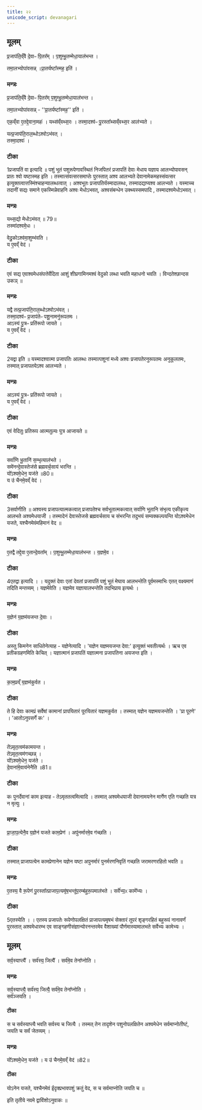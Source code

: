 ```yaml
---
title: २२
unicode_script: devanagari
---
```



## मूलम्
प्र॒जाप॑ति॒व्ँवै दे॒वाᳶ पि॒तर᳚म् ।
प॒शुम्भू॒तम्मेधा॒याल॑भन्त ।

तमा॒लभ्योपा॑वसन्न् ।प्रा॒तर्यष्टा᳚स्मह॒ इति॑ ।

### मन्त्रः
प्र॒जाप॑ति॒व्ँवै दे॒वाᳶ पि॒तर᳚म् प॒शुम्भू॒तम्मेधा॒याल॑भन्त ।  

तमा॒लभ्योपा॑वसन्न् - ''प्रा॒तर्यष्टा᳚स्मह॒'' इति॑ ।

एक॒व्ँवा ए॒तद्दे॒वाना॒महः॑ ।
यथ्स॑व्ँवथ्स॒रः ।
तस्मा॒दश्व॑ᳶ पु॒रस्ता᳚थ्सव्ँवथ्स॒र आल॑भ्यते ।

यत्प्र॒जाप॑ति॒राल॒ब्धोऽश्वोऽभ॑वत् ।  
तस्मा॒दश्वः॑ ।

### टीका

1प्रजापतिं वा इत्यादि ॥ पशुं भूतं पशुरूपेणावस्थितं निजपितरं प्रजापतिं देवाः मेधाय यज्ञाय आलभ्योपावसन् प्रातः श्वो यष्टास्मह इति । तस्मात्संवत्सरसमाप्तेः पुरस्तात् अश्व आलभ्यते देवानामेकमहस्संवत्सर इत्युक्तत्वात्तस्मिंश्चाहन्यालब्धत्वात् । अश्वभूतः प्रजापतिर्यस्मादालब्धः, तस्मादद्याप्यश्व आलभ्यते । यस्माच्च तदानीं सद्यः समाने एकस्मिन्नेवाहनि अश्वः मेधोऽभवत्, अश्वसंबन्धेन उक्थ्यस्समपादि , तस्मादश्वमेधोऽभवत् ।
### मन्त्रः
यथ्स॒द्यो मेधोऽभ॑वत् ॥ 79॥   
तस्मा॑दश्वमे॒धः ।

वेदु॒कोऽश्व॑मा॒शुम्भ॑वति ।  
य ए॒वव्ँ वेद॑ ।

### टीका

एवं सद्य एवाश्वमेधसंपत्तेर्वेदिता आशुं शीघ्रगामिनमश्वं वेदुको लब्धा भवति महाधनो भवति । विन्दतेश्छान्दस उकञ् ॥
### मन्त्रः
यद्वै तत्प्र॒जाप॑ति॒राल॒ब्धोऽश्वोऽभ॑वत् ।  
तस्मा॒दश्व॑ᳶ प्र॒जाप॑तेᳶ पशू॒नामनु॑रूपतमः ।  
आऽस्य॑ पु॒त्रᳶ प्रति॑रूपो जायते ।  
य ए॒वव्ँ वेद॑ ।
### टीका
2यद्वा इति ॥ यस्मादश्वात्मा प्रजापतिः आलब्धः तस्मात्पशूनां मध्ये अश्वः प्रजापतेरनुरूपतमः अनुकूलतमः, तस्मात् प्रजापतयेऽश्व आलभ्यते ।
### मन्त्रः
आऽस्य॑ पु॒त्रᳶ प्रति॑रूपो जायते ।  
य ए॒वव्ँ वेद॑ ।
### टीका
एवं वेदितुः प्रतिरूप आत्मतुल्यः पुत्र आजायते ॥

### मन्त्रः
सर्वा॑णि भू॒तानि॑ स॒म्भृत्याल॑भते ।  
समे॑नन्दे॒वास्तेज॑से ब्रह्मवर्च॒साय॑ भरन्ति ।  
यो᳚ऽश्वमे॒धेन॒ यज॑ते ॥80॥   
य उ॑ चैनमे॒वव्ँ वेद॑ ।
### टीका

3सर्वाणीति ॥ अश्वस्य प्रजापत्यात्मकत्वात् प्रजापतेश्च सर्वभूतात्मकत्वात् सर्वाणि भूतानि संभृत्य एकीकृत्य आलभते अश्वमेधयाजी । तस्मादेनं देवास्तेजसे ब्रह्मवर्चसाय च संभरन्ति तदुभयं सम्यक्कल्पयन्ति योऽश्वमेधेन यजते, यश्चैनमेवंमहिमानं वेद ॥
### मन्त्रः
ए॒तद्वै तद्दे॒वा ए॒तान्दे॒वता᳚म् ।
प॒शुम्भू॒तम्मेधा॒याल॑भन्त ।
य॒ज्ञमे॒व ।

### टीका
4एतद्वा इत्यादि । । यदुक्तं देवाः एतां देवतां प्रजापतिं पशुं भूतं मेघाय आलभन्तेति पूर्वमस्माभिः एतत् वक्ष्यमाणं तदिति मन्तव्यम् । यज्ञमेवेति । यज्ञमेव यज्ञायालभन्तेति तदभिप्राय इत्यर्थः ।
### मन्त्रः
य॒ज्ञेन॑ य॒ज्ञम॑यजन्त दे॒वाः ।  
### टीका
अस्तु किमनेन साधितेनेत्याह - यज्ञेनेत्यादि । 'यज्ञेन यज्ञमयजन्त देवा:' इत्युक्तं भवतीत्यर्थः । ऋच एव प्रतीकग्रहणमिति केचित् । यज्ञात्मानं प्रजापतिं यज्ञात्मना प्रजापतिना अयजन्त इति ।

### मन्त्रः
का॒म॒प्रय्ँ य॒ज्ञम॑कुर्वत ।
### टीका
ते हि देवाः कामप्रं सर्वेषां कामानां प्रापयितारं पूरयितारं यज्ञमकुर्वत । तस्मात् यज्ञेन यज्ञमयजन्तेति । 'प्रा पूरणे' । 'आतोऽनुपसर्गे कः' ।
### मन्त्रः
ते॑ऽमृत॒त्वम॑कामयन्त ।   
ते॑ऽमृत॒त्वम॑गच्छन्न् ।  
यो᳚ऽश्वमे॒धेन॒ यज॑ते ।  
दे॒वाना॑मे॒वाय॑नेनैति ॥81॥  
### टीका
 कः पुनर्देवानां काम इत्याह - तेऽमृततत्वमित्वादि । तस्मात् अश्वमेधयाजी देवानामयनेन मार्गेण एति गच्छति यत्र न मृत्युः ।
 ### मन्त्रः
 प्रा॒जा॒प॒त्येनै॒व य॒ज्ञेन॑ यजते काम॒प्रेण॑ ।
 अपु॑नर्मारमे॒व ग॑च्छति ।

 ### टीका
 तस्मात् प्राजापत्येन कामप्रेणानेन यज्ञेन यष्टा अपुनर्मारं पुनर्मरणनिवृतिं गच्छति जरामरणरहितो भवति ॥
### मन्त्रः

ए॒तस्य॒ वै रू॒पेण॑ पु॒रस्ता᳚त्प्राजाप॒त्यमृ॑ष॒भन्तू॑प॒रम्ब॑हुरू॒पमाल॑भते ।
सर्वे॑भ्य॒ᳵ कामे᳚भ्यः ।
### टीका
5एतस्येति । । एतस्य प्रजापतेः रूपेणोपलक्षितं प्राजापत्यमृषभं सेक्तारं तूपरं शृङ्गरहितं बहुरूपं नानावर्णं पुरस्तात् अश्वमेधारम्भ एव साङ्गहणीसंज्ञान्योरनन्तरमेव वैशाख्यां पौर्णमास्यामालभते सर्वेभ्यः कामेभ्यः ।
## मूलम्
सर्व॒स्याप्त्यै᳚ ।
सर्व॑स्य॒ जित्यै᳚ ।
सर्व॑मे॒व तेना᳚प्नोति ।
### मन्त्रः
सर्व॒स्याप्त्यै॒  सर्व॑स्य॒ जित्यै॒  सर्व॑मे॒व तेना᳚प्नोति ।  
सर्व॑ञ्जयति ।
#### टीका

स च सर्वस्याप्त्यै भवति सर्वस्य च जित्यै । तस्मत् तेन तादृशेन पशुनोपलक्षितेन अश्वमेधेन सर्वमाप्नोतीष्टं, जयति च सर्वं जेतव्यम् ।
### मन्त्रः

यो᳚ऽश्वमे॒धेन॒ यज॑ते ।
य उ॑ चैनमे॒वव्ँ वेद॑ ॥82॥  
#### टीका

 योऽनेन यजते, यश्चैनमेवं ईदृक्प्रभावपशुं क्रतुं वेद, स च सर्वमाप्नोति जयति च ॥  


इति तृतीये नवमे द्वाविंशोऽनुवाकः ॥  
